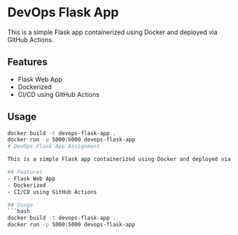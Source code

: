 # DevOps Flask App 

This is a simple Flask app containerized using Docker and deployed via GitHub Actions.

## Features
- Flask Web App
- Dockerized
- CI/CD using GitHub Actions

## Usage
```bash
docker build -t devops-flask-app .
docker run -p 5000:5000 devops-flask-app
# DevOps Flask App Assignment

This is a simple Flask app containerized using Docker and deployed via GitHub Actions.

## Features
- Flask Web App
- Dockerized
- CI/CD using GitHub Actions

## Usage
```bash
docker build -t devops-flask-app .
docker run -p 5000:5000 devops-flask-app
